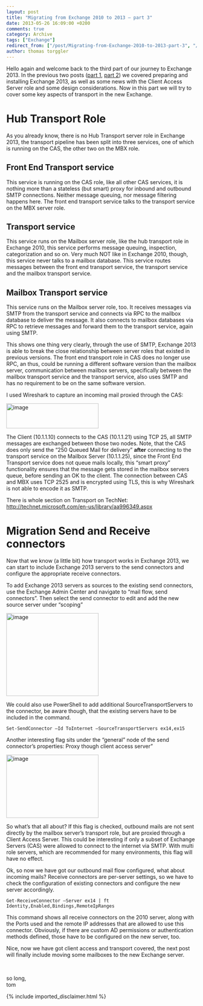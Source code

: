 ```yaml
---
layout: post
title: "Migrating from Exchange 2010 to 2013 – part 3"
date: 2013-05-26 16:09:00 +0200
comments: true
category: Archive
tags: ["Exchange"]
redirect_from: ["/post/Migrating-from-Exchange-2010-to-2013-part-3", "/post/migrating-from-exchange-2010-to-2013-part-3"]
author: thomas torggler
---
```

<!-- more -->
<p>Hello again and welcome back to the third part of our journey to Exchange 2013. In the previous two posts (<a href="/post/Migrating-from-Exchange-2010-to-2013-part-1.aspx" target="_blank">part 1</a>, <a href="/post/Migrating-from-Exchange-2010-to-2013-part-2.aspx" target="_blank">part 2</a>) we covered preparing and installing Exchange 2013, as well as some news with the Client Access Server role and some design considerations. Now in this part we will try to cover some key aspects of transport in the new Exchange.</p>
<h1>Hub Transport Role</h1>
<p>As you already know, there is no Hub Transport server role in Exchange 2013, the transport pipeline has been split into three services, one of which is running on the CAS, the other two on the MBX role.</p>
<h2>Front End Transport service</h2>
<p>This service is running on the CAS role, like all other CAS services, it is nothing more than a stateless (but smart) proxy for inbound and outbound SMTP connections. Neither message queuing, nor message filtering happens here. The front end transport service talks to the transport service on the MBX server role.</p>
<h2>Transport service</h2>
<p>This service runs on the Mailbox server role, like the hub transport role in Exchange 2010, this service performs message queuing, inspection, categorization and so on. Very much NOT like in Exchange 2010, though, this service never talks to a mailbox database. This service routes messages between the front end transport service, the transport service and the mailbox transport service.</p>
<h2>Mailbox Transport service</h2>
<p>This service runs on the Mailbox server role, too. It receives messages via SMTP from the transport service and connects via RPC to the mailbox database to deliver the message. It also connects to mailbox databases via RPC to retrieve messages and forward them to the transport service, again using SMTP.</p>
<p>This shows one thing very clearly, through the use of SMTP, Exchange 2013 is able to break the close relationship between server roles that existed in previous versions. The front end transport role in CAS does no longer use RPC, an thus, could be running a different software version than the mailbox server, communication between mailbox servers, specifically between the mailbox transport service and the transport service, also uses SMTP and has no requirement to be on the same software version.</p>
<p>I used Wireshark to capture an incoming mail proxied through the CAS:</p>
<p><a href="/assets/archive/image_525.png"><img style="display: inline; border: 0px;" title="image" src="/assets/archive/image_thumb_523.png" alt="image" width="244" height="66" border="0" /></a></p>
<p>The Client (10.1.1.10) connects to the CAS (10.1.1.21) using TCP 25, all SMTP messages are exchanged between those two nodes. Note, that the CAS does only send the &ldquo;250 Queued Mail for delivery&rdquo; <strong>after</strong> connecting to the transport service on the Mailbox Server (10.1.1.25), since the Front End Transport service does not queue mails locally, this &ldquo;smart proxy&rdquo; functionality ensures that the message gets stored in the mailbox servers queue, before sending an OK to the client. The connection between CAS and MBX uses TCP 2525 and is encrypted using TLS, this is why Wireshark is not able to encode it as SMTP.</p>
<p>There is whole section on Transport on TechNet: <a title="http://technet.microsoft.com/en-us/library/aa996349.aspx" href="http://technet.microsoft.com/en-us/library/aa996349.aspx">http://technet.microsoft.com/en-us/library/aa996349.aspx</a></p>
<h1>Migration Send and Receive connectors</h1>
<p>Now that we know (a little bit) how transport works in Exchange 2013, we can start to include Exchange 2013 servers to the send connectors and configure the appropriate receive connectors.</p>
<p>To add Exchange 2013 servers as sources to the existing send connectors, use the Exchange Admin Center and navigate to &ldquo;mail flow, send connectors&rdquo;. Then select the send connector to edit and add the new source server under &ldquo;scoping&rdquo;</p>
<p><a href="/assets/archive/image_522.png"><img style="display: inline; border-width: 0px;" title="image" src="/assets/archive/image_thumb_520.png" alt="image" width="244" height="219" border="0" /></a></p>
<p>We could also use PowerShell to add additional SourceTransportServers to the connector, be aware though, that the existing servers have to be included in the command.</p>
<p><code>Set-SendConnector &ndash;Id ToInternet &ndash;SourceTransportServers ex14,ex15</code></p>
<p>Another interesting flag sits under the &ldquo;general&rdquo; node of the send connector&rsquo;s properties: Proxy though client access server&rdquo;</p>
<p><a href="/assets/archive/image_523.png"><img style="display: inline; border-width: 0px;" title="image" src="/assets/archive/image_thumb_521.png" alt="image" width="244" height="167" border="0" /></a></p>
<p>So what&rsquo;s that all about? If this flag is checked, outbound mails are not sent directly by the mailbox server&rsquo;s transport role, but are proxied through a Client Access Server. This could be interesting if only a subset of Exchange Servers (CAS) were allowed to connect to the internet via SMTP. With multi role servers, which are recommended for many environments, this flag will have no effect.</p>
<p>Ok, so now we have got our outbound mail flow configured, what about incoming mails? Receive connectors are per-server settings, so we have to check the configuration of existing connectors and configure the new server accordingly.</p>
<p><code>Get-ReceiveConnector &ndash;Server ex14 | ft Identity,Enabled,Bindings,RemoteIpRanges</code></p>
<p>This command shows all receive connectors on the 2010 server, along with the Ports used and the remote IP addresses that are allowed to use this connector. Obviously, if there are custom AD permissions or authentication methods defined, those have to be configured on the new server, too.</p>
<p>Nice, now we have got client access and transport covered, the next post will finally include moving some mailboxes to the new Exchange server.</p>
<p>&nbsp;</p>
<p>so long, <br />tom</p>
{% include imported_disclaimer.html %}
